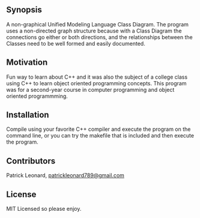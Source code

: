 ## Synopsis

A non-graphical Unified Modeling Language Class Diagram. The program uses a non-directed graph structure because with a Class Diagram the connections go either or both directions, and the relationships between the Classes need to be well formed and easily documented. 

## Motivation

Fun way to learn about C++ and it was also the subject of a college class using C++ to learn object oriented programming concepts. This program was for a second-year course in computer programming and object oriented programmming. 

## Installation

Compile using your favorite C++ compiler and execute the program on the command line, or you can try the makefile that is included and then execute the program.

## Contributors

Patrick Leonard, patrickleonard789@gmail.com

## License

MIT Licensed so please enjoy.